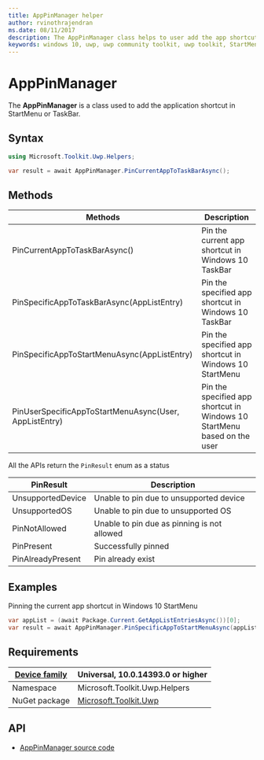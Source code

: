 ```yaml
---
title: AppPinManager helper
author: rvinothrajendran
ms.date: 08/11/2017
description: The AppPinManager class helps to user add the app shortcut in StartMenu or TaskBar in a easier way
keywords: windows 10, uwp, uwp community toolkit, uwp toolkit, StartMenu, TaskBar, PinManager 
---
```


# AppPinManager 

The **AppPinManager** is a class used to add the application shortcut in StartMenu or TaskBar.

## Syntax

```csharp
using Microsoft.Toolkit.Uwp.Helpers;

var result = await AppPinManager.PinCurrentAppToTaskBarAsync();
```

## Methods

| Methods | Description |
| -- | -- |
| PinCurrentAppToTaskBarAsync() | Pin the current app shortcut in Windows 10 TaskBar |
| PinSpecificAppToTaskBarAsync(AppListEntry) | Pin the specified app shortcut in Windows 10 TaskBar |
| PinSpecificAppToStartMenuAsync(AppListEntry) | Pin the specified app shortcut in Windows 10 StartMenu |
| PinUserSpecificAppToStartMenuAsync(User, AppListEntry) | Pin the specified app shortcut in Windows 10 StartMenu based on the user |

All the APIs return the `PinResult` enum as a status

| PinResult | Description |
| -- | -- |
| UnsupportedDevice | Unable to pin due to unsupported device |
| UnsupportedOS |  Unable to pin due to unsupported OS |
| PinNotAllowed |  Unable to pin due as pinning is not allowed |
| PinPresent | Successfully pinned |
| PinAlreadyPresent | Pin already exist |

## Examples

Pinning the current app shortcut in Windows 10 StartMenu

```csharp
var appList = (await Package.Current.GetAppListEntriesAsync())[0];
var result = await AppPinManager.PinSpecificAppToStartMenuAsync(appList);
```

## Requirements

| [Device family](http://go.microsoft.com/fwlink/p/?LinkID=526370) | Universal, 10.0.14393.0 or higher   |
| ---------------------------------------------------------------- | ----------------------------------- |
| Namespace                                                        | Microsoft.Toolkit.Uwp.Helpers |
| NuGet package | [Microsoft.Toolkit.Uwp](https://www.nuget.org/packages/Microsoft.Toolkit.Uwp/) |

## API

* [AppPinManager source code](https://github.com/Microsoft/UWPCommunityToolkit/tree/master/Microsoft.Toolkit.Uwp/Helpers/AppPinManager.cs)
